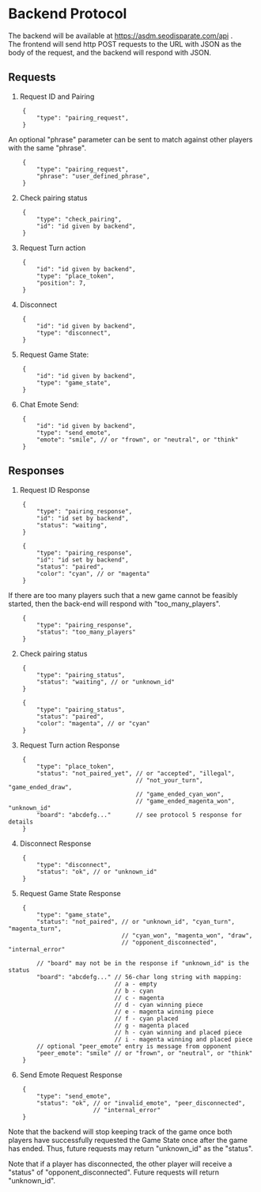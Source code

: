 # Backend Protocol

The backend will be available at https://asdm.seodisparate.com/api .  
The frontend will send http POST requests to the URL with JSON as the body
of the request, and the backend will respond with JSON.

## Requests

1. Request ID and Pairing

```
    {
        "type": "pairing_request",
    }
```

An optional "phrase" parameter can be sent to match against other players with
the same "phrase".
```
    {
        "type": "pairing_request",
        "phrase": "user_defined_phrase",
    }
```

2. Check pairing status

```
    {
        "type": "check_pairing",
        "id": "id given by backend",
    }
```

3. Request Turn action

```
    {
        "id": "id given by backend",
        "type": "place_token",
        "position": 7,
    }
```

4. Disconnect

```
    {
        "id": "id given by backend",
        "type": "disconnect",
    }
```

5. Request Game State:

```
    {
        "id": "id given by backend",
        "type": "game_state",
    }
```

6. Chat Emote Send:

```
    {
        "id": "id given by backend",
        "type": "send_emote",
        "emote": "smile", // or "frown", or "neutral", or "think"
    }
```

## Responses

1. Request ID Response

```
    {
        "type": "pairing_response",
        "id": "id set by backend",
        "status": "waiting",
    }
```

```
    {
        "type": "pairing_response",
        "id": "id set by backend",
        "status": "paired",
        "color": "cyan", // or "magenta"
    }
```

If there are too many players such that a new game cannot be feasibly started,
then the back-end will respond with "too\_many\_players".
```
    {
        "type": "pairing_response",
        "status": "too_many_players"
    }
```

2. Check pairing status

```
    {
        "type": "pairing_status",
        "status": "waiting", // or "unknown_id"
    }
```

```
    {
        "type": "pairing_status",
        "status": "paired",
        "color": "magenta", // or "cyan"
    }   
```

3. Request Turn action Response

```
    {
        "type": "place_token",
        "status": "not_paired_yet", // or "accepted", "illegal",
                                    // "not_your_turn", "game_ended_draw",
                                    // "game_ended_cyan_won",
                                    // "game_ended_magenta_won", "unknown_id"
        "board": "abcdefg..."       // see protocol 5 response for details
    }   
```

4. Disconnect Response

```
    {
        "type": "disconnect",
        "status": "ok", // or "unknown_id"
    }
```

5. Request Game State Response

```
    {
        "type": "game_state",
        "status": "not_paired", // or "unknown_id", "cyan_turn", "magenta_turn",
                                // "cyan_won", "magenta_won", "draw",
                                // "opponent_disconnected", "internal_error"

        // "board" may not be in the response if "unknown_id" is the status
        "board": "abcdefg..." // 56-char long string with mapping:
                              // a - empty
                              // b - cyan
                              // c - magenta
                              // d - cyan winning piece
                              // e - magenta winning piece
                              // f - cyan placed
                              // g - magenta placed
                              // h - cyan winning and placed piece
                              // i - magenta winning and placed piece
        // optional "peer_emote" entry is message from opponent
        "peer_emote": "smile" // or "frown", or "neutral", or "think"
    }
```

6. Send Emote Request Response

```
    {
        "type": "send_emote",
        "status": "ok", // or "invalid_emote", "peer_disconnected",
                        // "internal_error"
    }
```

Note that the backend will stop keeping track of the game once both players have
successfully requested the Game State once after the game has ended. Thus,
future requests may return "unknown\_id" as the "status".

Note that if a player has disconnected, the other player will receive a "status"
of "opponent\_disconnected". Future requests will return "unknown\_id".
